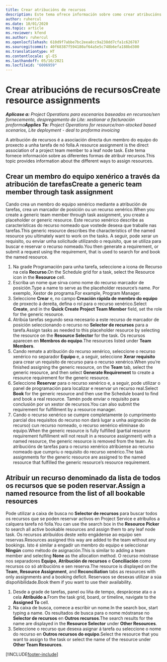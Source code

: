 ```yaml
---
title: Crear atribucións de recursos
description: Este tema ofrece información sobre como crear atribucións de recursos xenéricos e nomeados.
author: ruhercul
ms.date: 10/01/2020
ms.topic: article
ms.reviewer: kfend
ms.author: ruhercul
ms.openlocfilehash: 610d9f7abbe7bc2eea8cc9a238dd7cfa1c626787
ms.sourcegitcommit: 40f68387f594180af64a5e5c748b6efa188bd300
ms.translationtype: HT
ms.contentlocale: gl-ES
ms.lasthandoff: 05/10/2021
ms.locfileid: "6006959"
---
```

# <a name="create-resource-assignments"></a><span data-ttu-id="23a8f-103">Crear atribucións de recursos</span><span class="sxs-lookup"><span data-stu-id="23a8f-103">Create resource assignments</span></span>

<span data-ttu-id="23a8f-104">_**Aplícase a:** Project Operations para escenarios baseados en recursos/sen fornecemento, despregamento de Lite: xestionar a facturación proforma_</span><span class="sxs-lookup"><span data-stu-id="23a8f-104">_**Applies To:** Project Operations for resource/non-stocked based scenarios, Lite deployment - deal to proforma invoicing_</span></span>


<span data-ttu-id="23a8f-105">A atribución de recursos é a asociación directa dun membro do equipo do proxecto a unha tarefa de nó folla.</span><span class="sxs-lookup"><span data-stu-id="23a8f-105">A resource assignment is the direct association of a project team member to a leaf node task.</span></span> <span data-ttu-id="23a8f-106">Este tema fornece información sobre as diferentes formas de atribuír recursos.</span><span class="sxs-lookup"><span data-stu-id="23a8f-106">This topic provides information about the different ways to assign resources.</span></span>

## <a name="create-a-generic-team-member-through-task-assignment"></a><span data-ttu-id="23a8f-107">Crear un membro do equipo xenérico a través da atribución de tarefas</span><span class="sxs-lookup"><span data-stu-id="23a8f-107">Create a generic team member through task assignment</span></span>


<span data-ttu-id="23a8f-108">Cando crea un membro do equipo xenérico mediante a atribución de tarefas, crea un marcador de posición ou un recurso xenérico.</span><span class="sxs-lookup"><span data-stu-id="23a8f-108">When you create a generic team member through task assignment, you create a placeholder or generic resource.</span></span> <span data-ttu-id="23a8f-109">Este recurso xenérico describe as características do recurso nomeado que vostede desexa que traballe nas tarefas.</span><span class="sxs-lookup"><span data-stu-id="23a8f-109">This generic resource describes the characteristics of the named resource you ultimately want to work on the tasks.</span></span> <span data-ttu-id="23a8f-110">A seguir, pode xerar un requisito, ou enviar unha solicitude utilizando o requisito, que se utiliza para buscar e reservar o recurso nomeado.</span><span class="sxs-lookup"><span data-stu-id="23a8f-110">You then generate a requirement, or submit a request using the requirement, that is used to search for and book the named resource.</span></span>

1. <span data-ttu-id="23a8f-111">Na grade Programación para unha tarefa, seleccione a icona de Recurso na cela **Recurso**.</span><span class="sxs-lookup"><span data-stu-id="23a8f-111">On the Schedule grid for a task, select the Resource icon in the **Resource** cell.</span></span>
2. <span data-ttu-id="23a8f-112">Escriba un nome que sirva como nome do recurso marcador de posición.</span><span class="sxs-lookup"><span data-stu-id="23a8f-112">Type a name to serve as the placeholder resource’s name.</span></span> <span data-ttu-id="23a8f-113">Por exemplo, Xestor de programa.</span><span class="sxs-lookup"><span data-stu-id="23a8f-113">For example, Program Manager.</span></span>
3. <span data-ttu-id="23a8f-114">Seleccione **Crear** e, no campo **Creación rápida de membro do equipo** de proxecto á dereita, defina o rol para o recurso xenérico.</span><span class="sxs-lookup"><span data-stu-id="23a8f-114">Select **Create**, and in the **Quick Create Project Team Member** field, set the role for the generic resource.</span></span>
4. <span data-ttu-id="23a8f-115">Atribúa tarefas segundo sexa necesario a este recurso de marcador de posición seleccionando o recurso no **Selector de recursos** para a tarefa.</span><span class="sxs-lookup"><span data-stu-id="23a8f-115">Assign tasks as needed to this placeholder resource by selecting the resource on the **Resource Selector** for the task.</span></span> <span data-ttu-id="23a8f-116">Os recursos aparecen en **Membros do equipo**.</span><span class="sxs-lookup"><span data-stu-id="23a8f-116">The resources listed under **Team Members**.</span></span>
5. <span data-ttu-id="23a8f-117">Cando remate a atribución do recurso xenérico, seleccione o recurso xenérico no separador **Equipo** e, a seguir, seleccione **Xerar requisito** para crear un requisito de recurso para o recurso xenérico.</span><span class="sxs-lookup"><span data-stu-id="23a8f-117">When you’re finished assigning the generic resource, on the **Team** tab, select the generic resource, and then select **Generate Requirement** to create a resource requirement for the generic resource.</span></span>
6. <span data-ttu-id="23a8f-118">Seleccione **Reservar** para o recurso xenérico e, a seguir, pode utilizar o panel de programación para localizar e reservar un recurso real.</span><span class="sxs-lookup"><span data-stu-id="23a8f-118">Select **Book** for the generic resource and then use the Schedule board to find and book a real resource.</span></span> <span data-ttu-id="23a8f-119">Tamén pode enviar o requisito para conclusión por un xestor de recursos.</span><span class="sxs-lookup"><span data-stu-id="23a8f-119">You can also submit the requirement for fulfillment by a resource manager.</span></span>
7. <span data-ttu-id="23a8f-120">Cando o recurso xenérico se cumpre completamente (o cumprimento parcial dos requisitos do recurso non dará lugar a unha asignación de recurso) cun recurso nomeado, o recurso xenérico elimínase do equipo.</span><span class="sxs-lookup"><span data-stu-id="23a8f-120">When the generic resource is fully fulfilled (partial resource requirement fulfillment will not result in a resource assignment) with a named resource, the generic resource is removed from the team.</span></span> <span data-ttu-id="23a8f-121">As atribucións de tarefas para o recurso xenérico atribúense ao recurso nomeado que cumpriu o requisito do recurso xenérico.</span><span class="sxs-lookup"><span data-stu-id="23a8f-121">The task assignments for the generic resource are assigned to the named resource that fulfilled the generic resource’s resource requirement.</span></span>

## <a name="assign-a-named-resource-from-the-list-of-all-bookable-resources"></a><span data-ttu-id="23a8f-122">Atribuír un recurso denominado da lista de todos os recursos que se poden reservar.</span><span class="sxs-lookup"><span data-stu-id="23a8f-122">Assign a named resource from the list of all bookable resources</span></span>

<span data-ttu-id="23a8f-123">Pode utilizar a caixa de busca no **Selector de recursos** para buscar todos os recursos que se poden reservar activos en Project Service e atribuílos a calquera tarefa nó folla.</span><span class="sxs-lookup"><span data-stu-id="23a8f-123">You can use the search box in the **Resource Picker** to search all active bookable resources and assign them to any leaf node task.</span></span> <span data-ttu-id="23a8f-124">Os recursos atribuídos deste xeito engádense ao equipo sen reservas.</span><span class="sxs-lookup"><span data-stu-id="23a8f-124">Resources assigned this way are added to the team without any bookings.</span></span> <span data-ttu-id="23a8f-125">Isto é similar a engadir un membro do equipo e seleccionar **Ningún** como método de asignación.</span><span class="sxs-lookup"><span data-stu-id="23a8f-125">This is similar to adding a team member and selecting **None** as the allocation method.</span></span> <span data-ttu-id="23a8f-126">O recurso móstrase nos separadores **Equipo**, **Atribución de recursos** e **Conciliación** como recursos co só atribucións e sen reserva.</span><span class="sxs-lookup"><span data-stu-id="23a8f-126">The resource is displayed on the **Team**, **Resource Assignment**, and **Reconciliation** tabs as resources with only assignments and a booking deficit.</span></span> <span data-ttu-id="23a8f-127">Reservaos se desexas utilizar a súa dispoñibilidade.</span><span class="sxs-lookup"><span data-stu-id="23a8f-127">Book them if you want to use their availability.</span></span>

1. <span data-ttu-id="23a8f-128">Desde a grade de tarefas, panel ou liña de tempo, desprácese ata o a cela **Atribuído a**.</span><span class="sxs-lookup"><span data-stu-id="23a8f-128">From the task grid, board, or timeline, navigate to the **Assigned To** cell.</span></span>
2. <span data-ttu-id="23a8f-129">Na caixa de busca, comece a escribir un nome.</span><span class="sxs-lookup"><span data-stu-id="23a8f-129">In the search box, start typing a name.</span></span> <span data-ttu-id="23a8f-130">Os resultados de busca para o nome móstranse no **Selector de recursos** en **Outros recursos**.</span><span class="sxs-lookup"><span data-stu-id="23a8f-130">The search results for the name are displayed in the **Resource Selector** under **Other Resources**.</span></span>
3. <span data-ttu-id="23a8f-131">Seleccione o recurso que desexa asignar á tarefa ou seleccione o nome do recurso en **Outros recursos do equipo**.</span><span class="sxs-lookup"><span data-stu-id="23a8f-131">Select the resource that you want to assign to the task or select the name of the resource under **Other Team Resources**.</span></span>


[!INCLUDE[footer-include](../includes/footer-banner.md)]